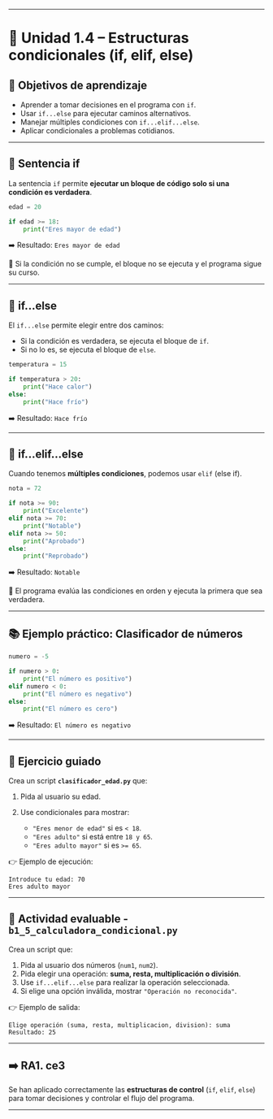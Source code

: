 
---

# 🔹 Unidad 1.4 – Estructuras condicionales (if, elif, else)

## 🎯 Objetivos de aprendizaje

* Aprender a tomar decisiones en el programa con `if`.
* Usar `if...else` para ejecutar caminos alternativos.
* Manejar múltiples condiciones con `if...elif...else`.
* Aplicar condicionales a problemas cotidianos.

---

## 🧩 Sentencia if

La sentencia `if` permite **ejecutar un bloque de código solo si una condición es verdadera**.

```python
edad = 20

if edad >= 18:
    print("Eres mayor de edad")
```

➡️ Resultado: `Eres mayor de edad`

📌 Si la condición no se cumple, el bloque no se ejecuta y el programa sigue su curso.

---

## 🔀 if...else

El `if...else` permite elegir entre dos caminos:

* Si la condición es verdadera, se ejecuta el bloque de `if`.
* Si no lo es, se ejecuta el bloque de `else`.

```python
temperatura = 15

if temperatura > 20:
    print("Hace calor")
else:
    print("Hace frío")
```

➡️ Resultado: `Hace frío`

---

## 🔗 if...elif...else

Cuando tenemos **múltiples condiciones**, podemos usar `elif` (else if).

```python
nota = 72

if nota >= 90:
    print("Excelente")
elif nota >= 70:
    print("Notable")
elif nota >= 50:
    print("Aprobado")
else:
    print("Reprobado")
```

➡️ Resultado: `Notable`

📌 El programa evalúa las condiciones en orden y ejecuta la primera que sea verdadera.

---

## 📚 Ejemplo práctico: Clasificador de números

```python
numero = -5

if numero > 0:
    print("El número es positivo")
elif numero < 0:
    print("El número es negativo")
else:
    print("El número es cero")
```

➡️ Resultado: `El número es negativo`

---

## 📝 Ejercicio guiado

Crea un script **`clasificador_edad.py`** que:

1. Pida al usuario su edad.
2. Use condicionales para mostrar:

   * `"Eres menor de edad"` si es `< 18`.
   * `"Eres adulto"` si está entre `18 y 65`.
   * `"Eres adulto mayor"` si es `>= 65`.

👉 Ejemplo de ejecución:

```
Introduce tu edad: 70
Eres adulto mayor
```

---

## 📝 Actividad evaluable - **`b1_5_calculadora_condicional.py`**

Crea un script que:

1. Pida al usuario dos números (`num1`, `num2`).
2. Pida elegir una operación: **suma, resta, multiplicación o división**.
3. Use `if...elif...else` para realizar la operación seleccionada.
4. Si elige una opción inválida, mostrar `"Operación no reconocida"`.

👉 Ejemplo de salida:

```
Elige operación (suma, resta, multiplicacion, division): suma
Resultado: 25
```

---

## ➡️ RA1. ce3

Se han aplicado correctamente las **estructuras de control** (`if`, `elif`, `else`) para tomar decisiones y controlar el flujo del programa.

---

